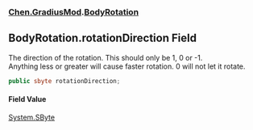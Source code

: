 ### [Chen.GradiusMod](./neHTXX+yFsk1RpXqjkv9zg.md 'Chen.GradiusMod').[BodyRotation](./uftBtrQOKy4U3ir1PF+xyw.md 'Chen.GradiusMod.BodyRotation')
## BodyRotation.rotationDirection Field
The direction of the rotation. This should only be 1, 0 or -1.  
Anything less or greater will cause faster rotation. 0 will not let it rotate.  
```csharp
public sbyte rotationDirection;
```
#### Field Value
[System.SByte](https://docs.microsoft.com/en-us/dotnet/api/System.SByte 'System.SByte')  
